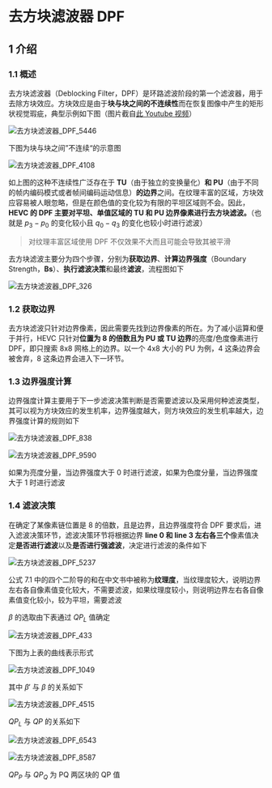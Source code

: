 # 去方块滤波器 DPF

## 1 介绍

### 1.1 概述

去方块滤波器（Deblocking Filter，DPF）是环路滤波阶段的第一个滤波器，用于去除方块效应。方块效应是由于**块与块之间的不连续性**而在恢复图像中产生的矩形状视觉瑕疵，典型示例如下图（图片截自[此 Youtube 视频](https://www.youtube.com/watch?v=PKXIwixuA_E)）

![去方块滤波器_DPF_5446](markdown_images/%E5%8E%BB%E6%96%B9%E5%9D%97%E6%BB%A4%E6%B3%A2%E5%99%A8_DPF_5446.png)

下图为块与块之间”不连续“的示意图

![去方块滤波器_DPF_4108](markdown_images/%E5%8E%BB%E6%96%B9%E5%9D%97%E6%BB%A4%E6%B3%A2%E5%99%A8_DPF_4108.png)

如上图的这种不连续性广泛存在于 **TU**（由于独立的变换量化）**和 PU**（由于不同的帧内编码模式或者帧间编码运动信息）**的边界**之间。在纹理丰富的区域，方块效应容易被人眼忽略，但是在颜色值的变化较为有限的平坦区域则不会。因此，**HEVC 的 DPF 主要对平坦、单值区域的 TU 和 PU 边界像素进行去方块滤波。**（也就是 $p_3 - p_0$ 的变化较小且 $q_0 - q_3$ 的变化也较小时进行滤波）

> 对纹理丰富区域使用 DPF 不仅效果不大而且可能会导致其被平滑

去方块滤波主要分为四个步骤，分别为**获取边界**、**计算边界强度**（Boundary Strength，**Bs**）、**执行滤波决策**和最终**滤波**，流程图如下

![去方块滤波器_DPF_326](markdown_images/%E5%8E%BB%E6%96%B9%E5%9D%97%E6%BB%A4%E6%B3%A2%E5%99%A8_DPF_326.png)

### 1.2 获取边界

去方块滤波只针对边界像素，因此需要先找到边界像素的所在。为了减小运算和便于并行，HEVC 只针对**位置为 8 的倍数且为 PU 或 TU 边界**的亮度/色度像素进行 DPF，即只搜索 8x8 网格上的边界。以一个 4x8 大小的 PU 为例，4 这条边界会被舍弃，8 这条边界会进入下一环节。

### 1.3 边界强度计算

边界强度计算主要用于下一步滤波决策判断是否需要滤波以及采用何种滤波类型，其可以视为方块效应的发生机率，边界强度越大，则方块效应的发生机率越大，边界强度计算的规则如下

![去方块滤波器_DPF_838](markdown_images/%E5%8E%BB%E6%96%B9%E5%9D%97%E6%BB%A4%E6%B3%A2%E5%99%A8_DPF_838.png)

![去方块滤波器_DPF_9590](markdown_images/%E5%8E%BB%E6%96%B9%E5%9D%97%E6%BB%A4%E6%B3%A2%E5%99%A8_DPF_9590.png)

如果为亮度分量，当边界强度大于 0 时进行滤波，如果为色度分量，当边界强度大于 1 时进行滤波

### 1.4 滤波决策

在确定了某像素链位置是 8 的倍数，且是边界，且边界强度符合 DPF 要求后，进入滤波决策环节，滤波决策环节将根据边界 **line 0 和 line 3 左右各三个**像素值决定**是否进行滤波**以及**是否进行强滤波**，决定进行滤波的条件如下

![去方块滤波器_DPF_5237](markdown_images/%E5%8E%BB%E6%96%B9%E5%9D%97%E6%BB%A4%E6%B3%A2%E5%99%A8_DPF_5237.png)

公式 7.1 中的四个二阶导的和在中文书中被称为**纹理度**，当纹理度较大，说明边界左右各自像素值变化较大，不需要滤波，如果纹理度较小，则说明边界左右各自像素值变化较小，较为平坦，需要滤波

$\beta$ 的选取由下表通过 $QP_L$ 值确定

![去方块滤波器_DPF_433](markdown_images/%E5%8E%BB%E6%96%B9%E5%9D%97%E6%BB%A4%E6%B3%A2%E5%99%A8_DPF_433.png)

下图为上表的曲线表示形式

![去方块滤波器_DPF_1049](markdown_images/%E5%8E%BB%E6%96%B9%E5%9D%97%E6%BB%A4%E6%B3%A2%E5%99%A8_DPF_1049.png)

其中 $\beta'$ 与 $\beta$ 的关系如下

![去方块滤波器_DPF_4515](markdown_images/%E5%8E%BB%E6%96%B9%E5%9D%97%E6%BB%A4%E6%B3%A2%E5%99%A8_DPF_4515.png)

$QP_L$ 与 $QP$ 的关系如下

![去方块滤波器_DPF_6543](markdown_images/%E5%8E%BB%E6%96%B9%E5%9D%97%E6%BB%A4%E6%B3%A2%E5%99%A8_DPF_6543.png)

![去方块滤波器_DPF_8587](markdown_images/%E5%8E%BB%E6%96%B9%E5%9D%97%E6%BB%A4%E6%B3%A2%E5%99%A8_DPF_8587.png)

$QP_P$ 与 $QP_Q$ 为 PQ 两区块的 QP 值
